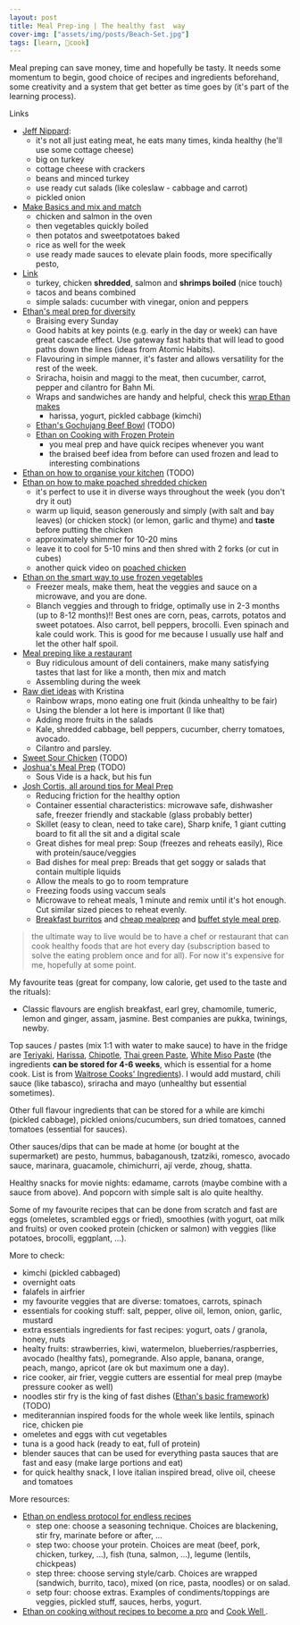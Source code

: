 ```yaml
---
layout: post
title: Meal Prep-ing | The healthy fast  way 
cover-img: ["assets/img/posts/Beach-Set.jpg"]
tags: [learn, 🍜cook]
---
```


Meal preping can save money, time and hopefully be tasty. It needs some momentum to begin, good choice of recipes and ingredients beforehand, some creativity and a system that get better as time goes by (it's part of the learning process).

Links
* [Jeff Nippard](https://youtu.be/8BKbu_s8p1Q):
  * it's not all just eating meat, he eats many times, kinda healthy (he'll use some cottage cheese)
  * big on turkey
  * cottage cheese with crackers
  * beans and minced turkey
  * use ready cut salads (like coleslaw - cabbage and carrot)
  * pickled onion
* [Make Basics and mix and match](https://youtu.be/LzWb_P4lYgA)
  * chicken and salmon in the oven 
  * then vegetables quickly boiled
  * then potatos and sweetpotatoes baked
  * rice as well for the week
  * use ready made sauces to elevate plain foods, more specifically pesto,  
* [Link](https://youtu.be/1vh1RGdvhpo)  
  * turkey, chicken **shredded**, salmon and **shrimps boiled** (nice touch)
  * tacos and beans combined
  * simple salads: cucumber with vinegar, onion and peppers 
* [Ethan's meal prep for diversity](https://youtu.be/ZJe3yL7NHdA)
  * Braising every Sunday
  * Good habits at key points (e.g. early in the day or week) can have great cascade effect. Use gateway fast habits that will lead to good paths down the lines (ideas from Atomic Habits).
  * Flavouring in simple manner, it's faster and allows versatility for the rest of the week.
  * Sriracha, hoisin and maggi to the meat, then cucumber, carrot, pepper and cilantro for Bahn Mi. 
  * Wraps and sandwiches are handy and helpful, check this [wrap Ethan makes](https://youtu.be/A3gQuYPvL1Y)
    * harissa, yogurt, pickled cabbage (kimchi) 
  * [Ethan's Gochujang Beef Bowl](https://youtu.be/Nn8OIFiVdF0) (TODO)
  * [Ethan on Cooking with Frozen Protein](https://youtu.be/YQc4vxdHmpY)
    * you meal prep and have quick recipes whenever you want
    * the braised beef idea from before can used frozen and lead to interesting combinations 
* [Ethan on how to organise your kitchen](https://youtu.be/ylh9GnBYhfc) (TODO)
* [Ethan on how to make poached shredded chicken](https://youtu.be/4j9JK05aFqk)
  * it's perfect to use it in diverse ways throughout the week (you don't dry it out)
  * warm up liquid, season generously and simply (with salt and bay leaves) (or chicken stock) (or lemon, garlic and thyme) and **taste** before putting the chicken 
  * approximately shimmer for 10-20 mins
  * leave it to cool for 5-10 mins and then shred with 2 forks (or cut in cubes)
  * another quick video on [poached chicken](https://youtu.be/WR0r5mH4i3I)
* [Ethan on the smart way to use frozen vegetables](https://youtu.be/XlndcLo3j7I?si)
  * Freezer meals, make them, heat the veggies and sauce on a microwave, and you are done.
  * Blanch veggies and through to fridge, optimally use in 2-3 months (up to 8-12 months)!! Best ones are corn, peas, carrots, potatos and sweet potatoes. Also carrot, bell peppers, brocolli. Even spinach and kale could work. This is good for me because I usually use half and let the other half spoil.
* [Meal preping like a restaurant](https://youtu.be/AVO0ifle-OU)
  * Buy ridiculous amount of deli containers, make many satisfying tastes that last for like a month, then mix and match
  * Assembling during the week
* [Raw diet ideas](https://youtu.be/tyN9HldRav4) with Kristina
  * Rainbow wraps, mono eating one fruit (kinda unhealthy to be fair)
  * Using the blender a lot here is important (I like that)
  * Adding more fruits in the salads
  * Kale, shredded cabbage, bell peppers, cucumber, cherry tomatoes, avocado.
  * Cilantro and parsley.
* [Sweet Sour Chicken](https://youtu.be/1N6hbRbyAeQ) (TODO)
* [Joshua's Meal Prep](https://youtu.be/AYXfaVD5o40) (TODO)
  * Sous Vide is a hack, but his fun
* [Josh Cortis, all around tips for Meal Prep](https://youtu.be/NO-EbXMB4gc)
  * Reducing friction for the healthy option
  * Container essential characteristics: microwave safe, dishwasher safe, freezer friendly and stackable (glass probably better)
  * Skillet (easy to clean, need to take care), Sharp knife, 1 giant cutting board to fit all the sit and a digital scale
  * Great dishes for meal prep: Soup (freezes and reheats easily), Rice with protein/sauce/veggies
  * Bad dishes for meal prep: Breads that get soggy or salads that contain multiple liquids
  * Allow the meals to go to room temprature
  * Freezing foods using vaccum seals
  * Microwave to reheat meals, 1 minute and remix until it's hot enough. Cut similar sized pieces to reheat evenly.
  * [Breakfast burritos](https://youtu.be/YpGUKVTkOLg) and [cheap mealprep](https://youtu.be/Ebl-dXubSRQ) and [buffet style meal prep](https://youtu.be/yDHKiwE8F-o).
 
> the ultimate way to live would be to have a chef or restaurant that can cook healthy foods that are hot every day (subscription based to solve the eating problem once and for all). For now it's expensive for me, hopefully at some point.

My favourite teas (great for company, low calorie, get used to the taste and the rituals):
* Classic flavours are english breakfast, earl grey, chamomile, tumeric, lemon and ginger, assam, jasmine. Best companies are pukka, twinings, newby. 

Top sauces / pastes (mix 1:1 with water to make sauce) to have in the fridge are [Teriyaki](https://www.waitrose.com/ecom/products/cooks-ingredients-teriyaki-sauce/831655-767213-767214), [Harissa](https://www.waitrose.com/ecom/products/cooks-ingredients-rose-harissa-paste/615202-312331-312332), [Chipotle](https://www.waitrose.com/ecom/products/cooks-ingredients-smoky-chipotle-paste/785003-312393-312394), [Thai green Paste](https://www.waitrose.com/ecom/products/cooks-ingredients-thai-green-paste/895590-767333-767334), [White Miso Paste](https://www.waitrose.com/ecom/products/cooks-ingredients-white-miso-paste/668020-672715-672716) (the ingredients **can be stored for 4-6 weeks**, which is essential for a home cook. List is from [Waitrose Cooks' Ingredients](https://www.waitrose.com/ecom/shop/browse/groceries/waitrose_brands/cooks_ingredients)). I would add mustard, chili sauce (like tabasco), sriracha and mayo (unhealthy but essential sometimes).

Other full flavour ingredients that can be stored for a while are kimchi (pickled cabbage), pickled onions/cucumbers, sun dried tomatoes, canned tomatoes (essential for sauces). 

Other sauces/dips that can be made at home (or bought at the supermarket) are pesto, hummus, babaganoush, tzatziki, romesco, avocado sauce, marinara, guacamole, chimichurri, ají verde, zhoug, shatta.

Healthy snacks for movie nights: edamame, carrots (maybe combine with a sauce from above). And popcorn with simple salt is alo quite healthy. 

Some of my favourite recipes that can be done from scratch and fast are eggs (omeletes, scrambled eggs or fried), smoothies (with yogurt, oat milk and fruits) or oven cooked protein (chicken or salmon) with veggies (like potatoes, brocolli, eggplant, ...).

More to check:
* kimchi (pickled cabbaged)
* overnight oats
* falafels in airfrier
* my favourite veggies that are diverse: tomatoes, carrots, spinach
* essentials for cooking stuff: salt, pepper, olive oil, lemon, onion, garlic, mustard
* extra essentials ingredients for fast recipes: yogurt, oats / granola, honey, nuts
* healty fruits: strawberries, kiwi, watermelon, blueberries/raspberries, avocado (healthy fats), pomegrande. Also apple, banana, orange, peach, mango, apricot (are ok but maximum one a day).
* rice cooker, air frier, veggie cutters are essential for meal prep (maybe pressure cooker as well)
* noodles stir fry is the king of fast dishes ([Ethan's basic framework](https://youtu.be/2sbsRR2yZ64)) (TODO)
* mediterannian inspired foods for the whole week like lentils, spinach rice, chicken pie
* omeletes and eggs with cut vegetables
* tuna is a good hack (ready to eat, full of protein)
* blender sauces that can be used for everything pasta sauces that are fast and easy (make large portions and eat) 
* for quick healthy snack, I love italian inspired bread, olive oil, cheese and tomatoes 

More resources:
* [Ethan on endless protocol for endless recipes](https://youtu.be/c1EpTfvPc84)
  * step one: choose a seasoning technique. Choices are blackening, stir fry, marinate before or after, ...
  * step two: choose your protein. Choices are meat (beef, pork, chicken, turkey, ...), fish (tuna, salmon, ...), legume (lentils, chickpeas)
  * step three: choose serving style/carb. Choices are wrapped (sandwich, burrito, taco), mixed (on rice, pasta, noodles) or on salad.
  * setp four: choose extras. Examples of condiments/toppings are veggies, pickled stuff, sauces, herbs, yogurt. 
* [Ethan on cooking without recipes to become a pro](https://youtu.be/srMEoe_5y6g) and [Cook Well ](https://www.cookwell.com/).
